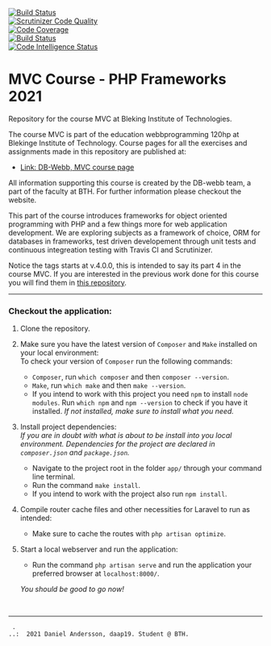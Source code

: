 [![Build Status](https://www.travis-ci.com/DMoest/MVC-Framework.svg?branch=master)](https://www.travis-ci.com/DMoest/MVC-Framework)  
[![Scrutinizer Code Quality](https://scrutinizer-ci.com/g/DMoest/MVC-Framework/badges/quality-score.png?b=master)](https://scrutinizer-ci.com/g/DMoest/MVC-Framework/?branch=master)  
[![Code Coverage](https://scrutinizer-ci.com/g/DMoest/MVC-Framework/badges/coverage.png?b=master)](https://scrutinizer-ci.com/g/DMoest/MVC-Framework/?branch=master)  
[![Build Status](https://scrutinizer-ci.com/g/DMoest/MVC-Framework/badges/build.png?b=master)](https://scrutinizer-ci.com/g/DMoest/MVC-Framework/build-status/master)  
[![Code Intelligence Status](https://scrutinizer-ci.com/g/DMoest/MVC-Framework/badges/code-intelligence.svg?b=master)](https://scrutinizer-ci.com/code-intelligence)  



# MVC Course - PHP Frameworks 2021

Repository for the course MVC at Bleking Institute of Technologies.

The course MVC is part of the education webbprogramming 120hp at Blekinge Institute of Technology.
Course pages for all the exercises and assignments made in this repository are published at:

* [Link: DB-Webb, MVC course page](https://dbwebb-se.github.io/mvc/)

All information supporting this course is created by the DB-webb team, a part of the faculty at BTH. For further information please checkout the website.

This part of the course introduces frameworks for object oriented programming with PHP and a few things more for web application development.
We are exploring subjects as a framework of choice, ORM for databases in frameworks, test driven developement through unit tests and continuous integreation testing with Travis CI and Scrutinizer.

Notice the tags starts at v.4.0.0, this is intended to say its part 4 in the course MVC. 
If you are interested in the previous work done for this course you will find them in [this repository](https://github.com/DMoest/MVC).

* * *

### Checkout the application:
1. Clone the repository.

2. Make sure you have the latest version of `Composer` and `Make` installed on your local environment:  
    To check your version of `Composer` run the following commands:  
    * `Composer`, run `which composer` and then `composer --version`.  
    * `Make`, run `which make` and then `make --version`.  
    * If you intend to work with this project you need `npm` to install `node modules`. Run `which npm` and `npm --version` to check if you have it installed.
    *If not installed, make sure to install what you need.*

3. Install project dependencies:  
   *If you are in doubt with what is about to be install into you local environment. Dependencies for the project are declared in `composer.json` and `package.json`.*
      * Navigate to the project root in the folder `app/` through your command line terminal.
      * Run the command `make install`.
      * If you intend to work with the project also run `npm install`.

4. Compile router cache files and other necessities for Laravel to run as intended:  
   * Make sure to cache the routes with `php artisan optimize`.  

5. Start a local webserver and run the application:  
   * Run the command `php artisan serve` and run the application your preferred browser at `localhost:8000/`.  

   *You should be good to go now!*

<br>




* * *

```
 .
..:  2021 Daniel Andersson, daap19. Student @ BTH.
```
